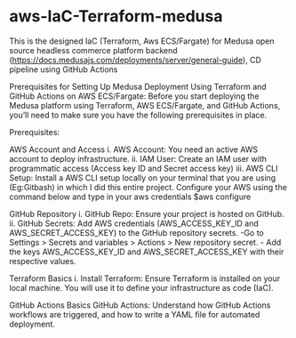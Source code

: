 # aws-IaC-Terraform-medusa
This is the designed IaC (Terraform, Aws ECS/Fargate) for Medusa open source headless commerce platform backend (https://docs.medusajs.com/deployments/server/general-guide), CD pipeline using GitHub Actions

Prerequisites for Setting Up Medusa Deployment Using Terraform and GitHub Actions on AWS ECS/Fargate:
Before you start deploying the Medusa platform using Terraform, AWS ECS/Fargate, and GitHub Actions, you’ll need to make sure you have the following prerequisites in place.

Prerequisites:

AWS Account and Access i. AWS Account: You need an active AWS account to deploy infrastructure. ii. IAM User: Create an IAM user with programmatic access (Access key ID and Secret access key) iii. AWS CLI Setup: Install a AWS CLI setup locally on your terminal that you are using (Eg:Gitbash) in which
I did this entire project. Configure your AWS using the command below and type in your aws credentials $aws configure

GitHub Repository
i. GitHub Repo: Ensure your project is hosted on GitHub. ii. GitHub Secrets: Add AWS credentials (AWS_ACCESS_KEY_ID and AWS_SECRET_ACCESS_KEY) to the GitHub repository secrets. -Go to Settings > Secrets and variables > Actions > New repository secret. - Add the keys AWS_ACCESS_KEY_ID and AWS_SECRET_ACCESS_KEY with their respective values.

Terraform Basics i. Install Terraform: Ensure Terraform is installed on your local machine. You will use it to define your infrastructure as code (IaC).

GitHub Actions Basics GitHub Actions: Understand how GitHub Actions workflows are triggered, and how to write a YAML file for automated deployment.
